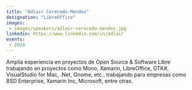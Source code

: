 ```yaml
---
title: "Adlair Cerecedo-Mendez"
designation: "LibreOffice"
images:
 - images/speakers/adlair-cerecedo-mendez.jpg
linkedin: https://www.linkedin.com/in/adlair
events:
 - 2024
---
```


Amplia experiencia en proyectos de Open Source & Software Libre trabajando en proyectos como Mono, Xamarin, LibreOffice, GTK#, VisualStudio for Mac, .Net, Gnome, etc., trabajando para empresas como BSD Enterprise, Xamarin Inc, Microsoft, entre otras.